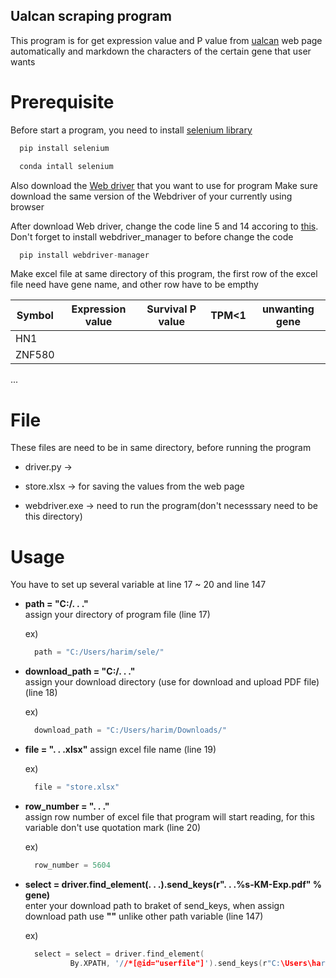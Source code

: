 ## Ualcan scraping program


This program is for get expression value and P value from [ualcan](http://ualcan.path.edu) web page
automatically and markdown the characters of the certain gene that user wants


# Prerequisite


Before start a program, you need to install [selenium library](https://www.selenium.dev/documentation/webdriver/getting_started/install_library/)
```c
  pip install selenium
```
```c
  conda intall selenium
```
 
 
Also download the [Web driver](https://www.selenium.dev/documentation/webdriver/getting_started/install_drivers/) that you want to use for program
Make sure download the same version of the Webdriver of your currently using browser


After download Web driver, change the code line 5 and 14 accoring to [this](https://github.com/SergeyPirogov/webdriver_manager). Don't forget to install webdriver_manager to before change the code
```c
  pip install webdriver-manager
```

Make excel file at same directory of this program, the first row of the excel file need have gene name, and other row have to be empthy


Symbol|Expression value|Survival P value|TPM<1|unwanting gene
---|---|---|---|---|
HN1|||||
ZNF580|||||
...



# File
These files are need to be in same directory, before running the program


* driver.py -> 

* store.xlsx -> for saving the values from the web page

* webdriver.exe -> need to run the program(don't necesssary need to be this directory)



# Usage
You have to set up several variable at line 17 ~ 20 and line 147


* __path = "C:/. . ."__  
assign your directory of program file (line 17)
  
  ex)
  ```c
    path = "C:/Users/harim/sele/"
  ```


* __download_path = "C:/. . ."__  
assign your download directory (use for download and upload PDF file) (line 18)

  ex)
  ```c
    download_path = "C:/Users/harim/Downloads/"
  ```


* __file = ". . .xlsx"__ 
assign excel file name (line 19)
  
  ex)
  ```c
    file = "store.xlsx"
  ```


* __row_number = ". . ."__  
assign row number of excel file that program will start reading, for this variable don't use quotation mark (line 20)

  ex)
  ```c
    row_number = 5604
  ```

* __select = driver.find_element(. . .).send_keys(r". . .%s-KM-Exp.pdf" % gene)__  
enter your download path to braket of send_keys, when assign download path use __"\"__ unlike other path variable (line 147)

  ex)
  ```c
    select = select = driver.find_element(
            By.XPATH, '//*[@id="userfile"]').send_keys(r"C:\Users\harim\Downloads\%s-KM-Exp.pdf" % gene)
